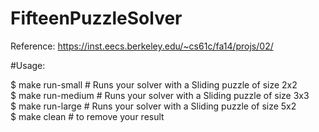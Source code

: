 # FifteenPuzzleSolver
Reference: https://inst.eecs.berkeley.edu/~cs61c/fa14/projs/02/

#Usage:
<p>
$ make run-small # Runs your solver with a Sliding puzzle of size 2x2 <br>
$ make run-medium # Runs your solver with a Sliding puzzle of size 3x3 <br>
$ make run-large # Runs your solver with a Sliding puzzle of size 5x2 <br>
$ make clean # to remove your result <br>
</p>